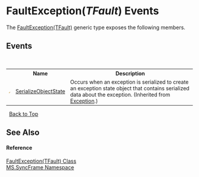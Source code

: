 # FaultException(*TFault*) Events
 

The <a href="d43efb02-9a8a-5503-83aa-183233092174">FaultException(TFault)</a> generic type exposes the following members.


## Events
&nbsp;<table><tr><th></th><th>Name</th><th>Description</th></tr><tr><td>![Protected event](media/protevent.gif "Protected event")</td><td><a href="http://msdn2.microsoft.com/en-us/library/ee332915" target="_blank">SerializeObjectState</a></td><td>
Occurs when an exception is serialized to create an exception state object that contains serialized data about the exception.
 (Inherited from <a href="http://msdn2.microsoft.com/en-us/library/c18k6c59" target="_blank">Exception</a>.)</td></tr></table>&nbsp;
<a href="#faultexception(*tfault*)-events">Back to Top</a>

## See Also


#### Reference
<a href="d43efb02-9a8a-5503-83aa-183233092174">FaultException(TFault) Class</a><br /><a href="de148c19-6fcd-6ea5-c13c-94525bd1dd5b">MS.SyncFrame Namespace</a><br />